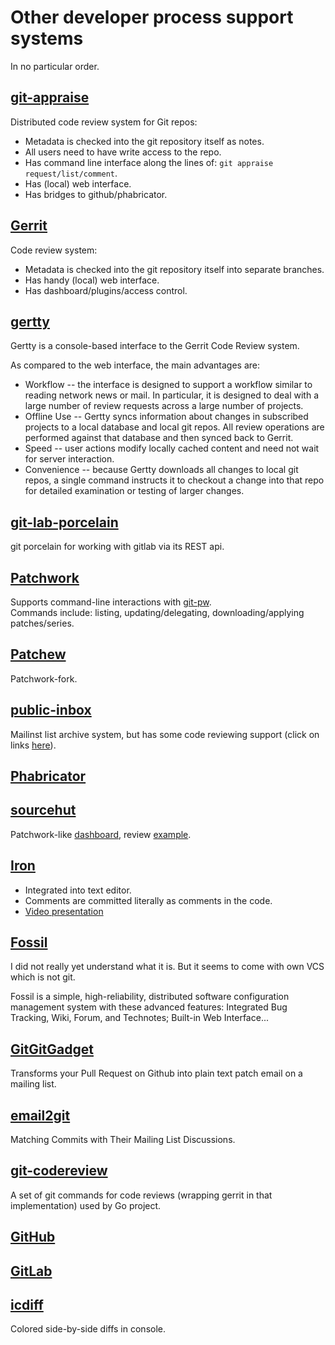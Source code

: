 # Other developer process support systems

In no particular order.

## [git-appraise](https://github.com/google/git-appraise)

Distributed code review system for Git repos:

* Metadata is checked into the git repository itself as notes.
* All users need to have write access to the repo.
* Has command line interface along the lines of: `git appraise request/list/comment`.
* Has (local) web interface.
* Has bridges to github/phabricator.

## [Gerrit](https://www.gerritcodereview.com)

Code review system:

* Metadata is checked into the git repository itself into separate branches.
* Has handy (local) web interface.
* Has dashboard/plugins/access control.

## [gertty](https://opendev.org/ttygroup/gertty)

Gertty is a console-based interface to the Gerrit Code Review system.

As compared to the web interface, the main advantages are:

* Workflow -- the interface is designed to support a workflow similar to reading network news or mail. In particular, it is designed to deal with a large number of review requests across a large number of projects.
* Offline Use -- Gertty syncs information about changes in subscribed projects to a local database and local git repos. All review operations are performed against that database and then synced back to Gerrit.
* Speed -- user actions modify locally cached content and need not wait for server interaction.
* Convenience -- because Gertty downloads all changes to local git repos, a single command instructs it to checkout a change into that repo for detailed examination or testing of larger changes.

## [git-lab-porcelain](https://gitlab.com/nhorman/git-lab-porcelain)

git porcelain for working with gitlab via its REST api.

## [Patchwork](https://patchwork.ozlabs.org/project/netdev/list/)

Supports command-line interactions with [git-pw](https://patchwork.readthedocs.io/projects/git-pw/en/latest/usage/).\
Commands include: listing, updating/delegating, downloading/applying patches/series. 

## [Patchew](https://patchew.org/QEMU/)

Patchwork-fork.

## [public-inbox](https://public-inbox.org/README)

Mailinst list archive system, but has some code reviewing support
(click on links [here](https://public-inbox.org/git/20160711210243.GA1604@whir/)). 

## [Phabricator](https://www.phacility.com/phabricator/)

## [sourcehut](https://sourcehut.org/)

Patchwork-like [dashboard](https://lists.sr.ht/~sircmpwn/sr.ht-dev),
review [example](https://lists.sr.ht/~sircmpwn/ctools/patches/8134).

## [Iron](https://blog.janestreet.com/putting-the-i-back-in-ide-towards-a-github-explorer/)

* Integrated into text editor.
* Comments are committed literally as comments in the code.
* [Video presentation](https://blog.janestreet.com/jane-street-tech-talk-how-jane-street-does-code-review/)

## [Fossil](https://www.fossil-scm.org/home/doc/trunk/www/index.wiki)

I did not really yet understand what it is. But it seems to come with own VCS which is not git.

Fossil is a simple, high-reliability, distributed software configuration management system with these advanced features: 
Integrated Bug Tracking, Wiki, Forum, and Technotes; Built-in Web Interface...

## [GitGitGadget](https://gitgitgadget.github.io/)

Transforms your Pull Request on Github into plain text patch email on a mailing list.

## [email2git](https://github.com/alexcourouble/email2git)

Matching Commits with Their Mailing List Discussions.

## [git-codereview](https://godoc.org/golang.org/x/review/git-codereview)

A set of git commands for code reviews (wrapping gerrit in that implementation) used by Go project.

## [GitHub](https://github.com/)

## [GitLab](https://about.gitlab.com/)

## [icdiff](https://www.jefftk.com/icdiff)

Colored side-by-side diffs in console.
